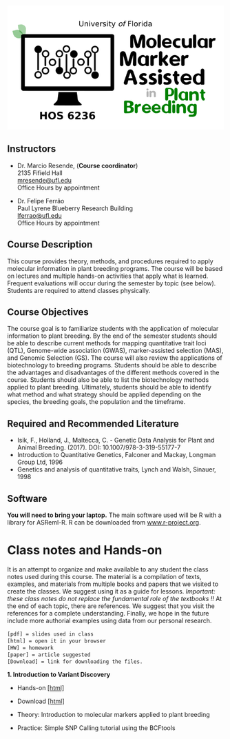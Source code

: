 <p align="center">
  <img src="./MAS.png" />
</p>

## Instructors

- Dr. Marcio Resende, (**Course coordinator**)\
2135 Fifield Hall\
mresende@ufl.edu\
Office Hours by appointment

- Dr. Felipe Ferrão\
Paul Lyrene Blueberry Research Building \
lferrao@ufl.edu\
Office Hours by appointment

## Course Description

This course provides theory, methods, and procedures required to apply molecular information in plant breeding programs. The course will be based on lectures and multiple hands-on activities that apply what is learned. Frequent evaluations will occur during the semester by topic (see below). Students are required to attend classes physically.

## Course Objectives
The course goal is to familiarize students with the application of molecular information to plant breeding. By the end of the semester students should be able to describe current methods for mapping quantitative trait loci (QTL), Genome-wide association (GWAS), marker-assisted selection (MAS), and Genomic Selection (GS). The course will also review the applications of biotechnology to breeding programs. Students should be able to describe the advantages and disadvantages of the different methods covered in the course. Students should also be able to list the biotechnology methods applied to plant breeding. Ultimately, students should be able to identify what method and what strategy should be applied depending on the species, the breeding goals, the population and the timeframe.


## Required and Recommended Literature

- Isik, F., Holland, J., Maltecca, C. - Genetic Data Analysis for Plant and Animal Breeding. (2017).
DOI: 10.1007/978-3-319-55177-7
- Introduction to Quantitative Genetics, Falconer and Mackay, Longman Group Ltd, 1996
- Genetics and analysis of quantitative traits, Lynch and Walsh, Sinauer, 1998

## Software

**You will need to bring your laptop.** The main software used will be R with a library for ASReml-R. R
can be downloaded from www.r-project.org.

# Class notes and Hands-on

It is an attempt to organize and make available to any student the class notes used during this course. The material is a compilation of texts, examples, and materials from multiple books and papers that we visited to create the classes. We suggest using it as a guide for lessons. *Important: these class notes do not replace the fundamental role of the textbooks !!* At the end of each topic, there are references. We suggest that you visit the references for a complete understanding. Finally, we hope in the future include more authorial examples using data from our personal research.

```
[pdf] = slides used in class
[html] = open it in your browser
[HW] = homework
[paper] = article suggested
[Download] = link for downloading the files. 
```

**1. Introduction to Variant Discovery**

- Hands-on [[html]](https://htmlpreview.github.io/?https://github.com/lfelipe-ferrao/lfelipe-ferrao.github.io/blob/master/class/mas/week0_mas.html)
- Download [[html]](https://minhaskamal.github.io/DownGit/#/home?url=https://github.com/lfelipe-ferrao/lfelipe-ferrao.github.io/blob/master/class/mas/week0_mas.html)

- Theory: Introduction to molecular markers applied to plant breeding
- Practice: Simple SNP Calling tutorial using the BCFtools 

